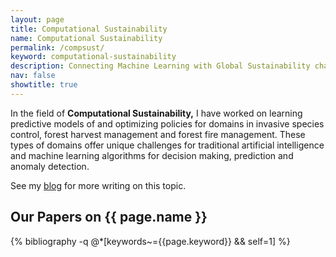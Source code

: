 ```yaml
---
layout: page
title: Computational Sustainability
name: Computational Sustainability
permalink: /compsust/
keyword: computational-sustainability
description: Connecting Machine Learning with Global Sustainability challenges.
nav: false
showtitle: true
---
```


In the field of **Computational Sustainability,** I have worked on learning predictive models of and optimizing policies for domains in invasive species control, forest harvest management and forest fire management. These types of domains offer unique challenges for traditional artificial intelligence and machine learning algorithms for decision making, prediction and anomaly detection.  

See my [blog](http://www.computationallythinking.com) for more writing on this topic.

<div class="publications">
  <h2>Our Papers on {{ page.name }}</h2> 
{% bibliography -q @*[keywords~={{page.keyword}} && self=1] %}
</div>
